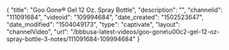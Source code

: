 {
    "title": "Goo Gone&reg; Gel 12 Oz. Spray Bottle",
    "description": "",
    "channelid": "111091684",
    "videoid": "109994684",
    "date_created": "1502523647",
    "date_modified": "1504049173",
    "type": "captivate",
    "layout": "channelVideo",
    "url": "\/bbbusa-latest-videos\/goo-gone\u00c2-gel-12-oz-spray-bottle-3-notes\/111091684-109994684"
}